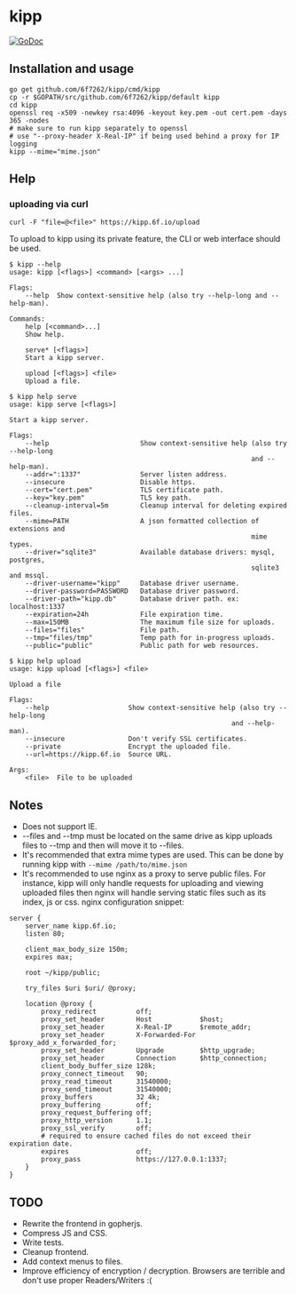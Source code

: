 # kipp
[![GoDoc](https://godoc.org/github.com/6f7262/kipp?status.svg)](https://godoc.org/github.com/6f7262/kipp)

## Installation and usage
```
go get github.com/6f7262/kipp/cmd/kipp
cp -r $GOPATH/src/github.com/6f7262/kipp/default kipp
cd kipp
openssl req -x509 -newkey rsa:4096 -keyout key.pem -out cert.pem -days 365 -nodes
# make sure to run kipp separately to openssl
# use "--proxy-header X-Real-IP" if being used behind a proxy for IP logging
kipp --mime="mime.json"
```

## Help
### uploading via curl
```
curl -F "file=@<file>" https://kipp.6f.io/upload
```
To upload to kipp using its private feature, the CLI or web interface should be used.
```
$ kipp --help
usage: kipp [<flags>] <command> [<args> ...]

Flags:
	--help  Show context-sensitive help (also try --help-long and --help-man).

Commands:
	help [<command>...]
	Show help.

	serve* [<flags>]
	Start a kipp server.

	upload [<flags>] <file>
	Upload a file.
```
```
$ kipp help serve
usage: kipp serve [<flags>]

Start a kipp server.

Flags:
	--help                       Show context-sensitive help (also try --help-long
															 and --help-man).
	--addr=":1337"               Server listen address.
	--insecure                   Disable https.
	--cert="cert.pem"            TLS certificate path.
	--key="key.pem"              TLS key path.
	--cleanup-interval=5m        Cleanup interval for deleting expired files.
	--mime=PATH                  A json formatted collection of extensions and
															 mime types.
	--driver="sqlite3"           Available database drivers: mysql, postgres,
															 sqlite3 and mssql.
	--driver-username="kipp"     Database driver username.
	--driver-password=PASSWORD   Database driver password.
	--driver-path="kipp.db"      Database driver path. ex: localhost:1337
	--expiration=24h             File expiration time.
	--max=150MB                  The maximum file size for uploads.
	--files="files"              File path.
	--tmp="files/tmp"            Temp path for in-progress uploads.
	--public="public"            Public path for web resources.
```
```
$ kipp help upload
usage: kipp upload [<flags>] <file>

Upload a file

Flags:
	--help                    Show context-sensitive help (also try --help-long
														and --help-man).
	--insecure                Don't verify SSL certificates.
	--private                 Encrypt the uploaded file.
	--url=https://kipp.6f.io  Source URL.

Args:
	<file>  File to be uploaded
```

## Notes
* Does not support IE.
* --files and --tmp must be located on the same drive as kipp uploads files to --tmp and then will move it to --files.
* It's recommended that extra mime types are used. This can be done by running kipp with `--mime /path/to/mime.json`
* It's recommended to use nginx as a proxy to serve public files. For instance, kipp will only handle requests for uploading and viewing uploaded files then nginx will handle serving static files such as its index, js or css. nginx configuration snippet:
```kipp
server {
	server_name kipp.6f.io;
	listen 80;
	
	client_max_body_size 150m;
	expires max;

	root ~/kipp/public;

	try_files $uri $uri/ @proxy;

	location @proxy {
		proxy_redirect          off;
		proxy_set_header        Host            $host;
		proxy_set_header        X-Real-IP       $remote_addr;
		proxy_set_header        X-Forwarded-For $proxy_add_x_forwarded_for;
		proxy_set_header        Upgrade         $http_upgrade;
		proxy_set_header        Connection      $http_connection;
		client_body_buffer_size 128k;
		proxy_connect_timeout   90;
		proxy_read_timeout      31540000;
		proxy_send_timeout      31540000;
		proxy_buffers           32 4k;
		proxy_buffering         off;
		proxy_request_buffering off;
		proxy_http_version      1.1;
		proxy_ssl_verify        off;
		# required to ensure cached files do not exceed their expiration date.
		expires                 off;
		proxy_pass              https://127.0.0.1:1337;
	}
}
```

## TODO
* Rewrite the frontend in gopherjs.
* Compress JS and CSS.
* Write tests.
* Cleanup frontend.
* Add context menus to files.
* Improve efficiency of encryption / decryption. Browsers are terrible and don't use proper Readers/Writers :(